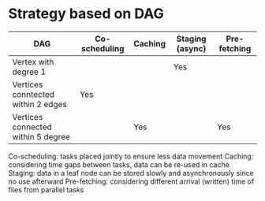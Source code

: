 # Strategy based on DAG

| DAG | Co-scheduling | Caching | Staging (async) | Pre-fetching |
| --- | ------------- | ------- | --------------- | ------------ |
| Vertex with degree 1 | |      | Yes               |              |
| Vertices conntected within 2 edges | Yes |      |             |              |
| Vertices connected within 5 degree | | Yes     |             | Yes             |

Co-scheduling: tasks placed jointly to ensure less data movement
Caching: considering time gaps between tasks, data can be re-used in cache
Staging: data in a leaf node can be stored slowly and asynchronously since no use afterward
Pre-fetching: considering different arrival (written) time of files from parallel tasks
